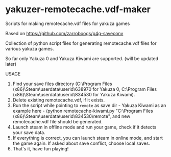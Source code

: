 # yakuzer-remotecache.vdf-maker
Scripts for making remotecache.vdf files for yakuza games


Based on https://github.com/zarroboogs/p4g-saveconv

Collection of python script files for generating remotecache.vdf files for various yakuza games.

So far only Yakuza 0 and Yakuza Kiwami are supported. (will be updated later)




USAGE

1. Find your save files directory (C:\Program Files (x86)\Steam\userdata\userid\638970 for Yakuza 0, C:\Program Files (x86)\Steam\userdata\userid\834530 for Yakuza Kiwami).
2. Delete existing remotecache.vdf, if it exists.
3. Run the script while pointing to ``remote`` as save dir - Yakuza Kiwami as an example here - (python remotecache-kiwami.py "C:\Program Files (x86)\Steam\userdata\userid\834530\remote", and new remotecache.vdf file should be generated.
4. Launch steam in offline mode and run your game, check if it detects your save data.
5. If everything is correct, you can launch steam in online mode, and start the game again. If asked about save conflict, choose local saves.
6. That's it, have fun playing!
